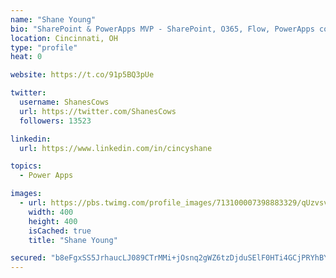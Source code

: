 ```yaml
---
name: "Shane Young"
bio: "SharePoint & PowerApps MVP - SharePoint, O365, Flow, PowerApps consulting? @PowerApps911 | Pure Snark? You found it."
location: Cincinnati, OH
type: "profile"
heat: 0

website: https://t.co/91p5BQ3pUe

twitter:
  username: ShanesCows
  url: https://twitter.com/ShanesCows
  followers: 13523

linkedin:
  url: https://www.linkedin.com/in/cincyshane

topics:
  - Power Apps

images:
  - url: https://pbs.twimg.com/profile_images/713100007398883329/qUzvsvQ3_400x400.jpg
    width: 400
    height: 400
    isCached: true
    title: "Shane Young"

secured: "b8eFgxSS5JrhaucLJ089CTrMMi+jOsnq2gWZ6tzDjduSElF0HTi4GCjPRYhBYFm2c6Tr9vrAZv0hunDI39E3l0NHwDrEwoHXV5o4OePqI1YeZrVfZvm69rj0ECYLVQvJpB/6QG1UCClzsqE8XtklkJ0JrmBJL2PX4Qgse/O5Ei+IoyIz9Izt94+lMBFnyYGTBa7mrnTbGzal2UiGab50JIB0O53R3YcCDA4cDDaxuWkuxb/mh3dJ/nGTZH4SxUU7caQ3F8dhO6yz23z8CbzoOqJY0AcSvZA2DunAgbtccsj+E2g7EoHpegZ5F0GHpuV4xEUCB4gE3DIHegg4koBYBOibM7ep0Wj6xXz0t9NjeuiHkKlN0hHM7gXmVXc9YtGq8ypcUtda/aP+odqRdXx+kKKvApdwsE7Wg7NFIuHFRf0=;pcH3x7wrpwxtOMi5h/meTQ=="
---
```


